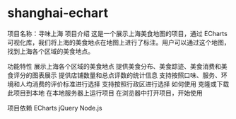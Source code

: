 # shanghai-echart
项目名称：寻味上海
项目介绍
这是一个展示上海美食地图的项目，通过 ECharts 可视化库，我们将上海的美食地点在地图上进行了标注。用户可以通过这个地图，找到上海各个区域的美食地点。

功能特性
展示上海各个区域的美食地点
提供美食分布、美食踪迹、美食消费和美食评分的图表展示
提供店铺数量和总点评数的统计信息
支持按照口味、服务、环境和人均消费的评价标准进行选择
支持按照行政区进行选择
如何使用
克隆或下载此项目到本地
在本地服务器上运行项目
在浏览器中打开项目，开始使用

项目依赖
ECharts
jQuery
Node.js
